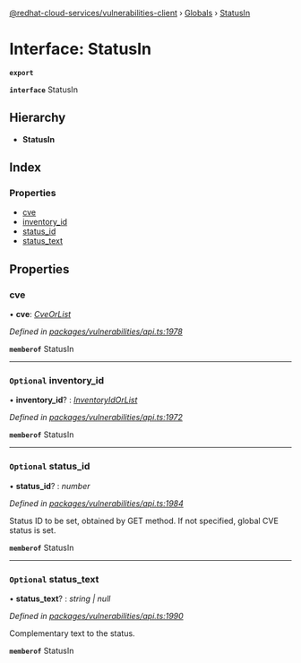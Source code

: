 [@redhat-cloud-services/vulnerabilities-client](../README.md) › [Globals](../globals.md) › [StatusIn](statusin.md)

# Interface: StatusIn

**`export`** 

**`interface`** StatusIn

## Hierarchy

* **StatusIn**

## Index

### Properties

* [cve](statusin.md#cve)
* [inventory_id](statusin.md#optional-inventory_id)
* [status_id](statusin.md#optional-status_id)
* [status_text](statusin.md#optional-status_text)

## Properties

###  cve

• **cve**: *[CveOrList](../globals.md#cveorlist)*

*Defined in [packages/vulnerabilities/api.ts:1978](https://github.com/RedHatInsights/javascript-clients/blob/master/packages/vulnerabilities/api.ts#L1978)*

**`memberof`** StatusIn

___

### `Optional` inventory_id

• **inventory_id**? : *[InventoryIdOrList](../globals.md#inventoryidorlist)*

*Defined in [packages/vulnerabilities/api.ts:1972](https://github.com/RedHatInsights/javascript-clients/blob/master/packages/vulnerabilities/api.ts#L1972)*

**`memberof`** StatusIn

___

### `Optional` status_id

• **status_id**? : *number*

*Defined in [packages/vulnerabilities/api.ts:1984](https://github.com/RedHatInsights/javascript-clients/blob/master/packages/vulnerabilities/api.ts#L1984)*

Status ID to be set, obtained by GET method. If not specified, global CVE status is set.

**`memberof`** StatusIn

___

### `Optional` status_text

• **status_text**? : *string | null*

*Defined in [packages/vulnerabilities/api.ts:1990](https://github.com/RedHatInsights/javascript-clients/blob/master/packages/vulnerabilities/api.ts#L1990)*

Complementary text to the status.

**`memberof`** StatusIn
